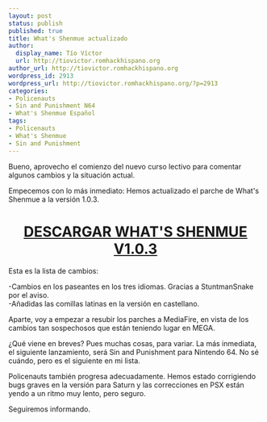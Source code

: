 ```yaml
---
layout: post
status: publish
published: true
title: What's Shenmue actualizado
author:
  display_name: Tío Víctor
  url: http://tiovictor.romhackhispano.org
author_url: http://tiovictor.romhackhispano.org
wordpress_id: 2913
wordpress_url: http://tiovictor.romhackhispano.org/?p=2913
categories:
- Policenauts
- Sin and Punishment N64
- What's Shenmue Español
tags:
- Policenauts
- What's Shenmue
- Sin and Punishment
---
```

Bueno, aprovecho el comienzo del nuevo curso lectivo para comentar algunos cambios y la 
situación actual.

Empecemos con lo más inmediato: Hemos actualizado el parche de What's Shenmue a la versión 
1.0.3.

<h1 style="text-align: center;"><strong><a href="http://www.mediafire.com/download/2pi5t865aft8g50/WhatsShenmue103.7z" target="_blank">DESCARGAR 
WHAT'S SHENMUE V1.0.3</a></strong></h1>  
Esta es la lista de cambios:

-Cambios en los paseantes en los tres idiomas. Gracias a StuntmanSnake por el aviso.  
-Añadidas las comillas latinas en la versión en castellano.

Aparte, voy a empezar a resubir los parches a MediaFire, en vista de los cambios tan sospechosos 
que están teniendo lugar en MEGA.

¿Qué viene en breves? Pues muchas cosas, para variar. La más inmediata, el siguiente lanzamiento, 
será Sin and Punishment para Nintendo 64. No sé cuándo, pero es el siguiente en mi lista.

Policenauts también progresa adecuadamente. Hemos estado corrigiendo bugs graves en la versión para 
Saturn y las correcciones en PSX están yendo a un ritmo muy lento, pero seguro.

Seguiremos informando.
